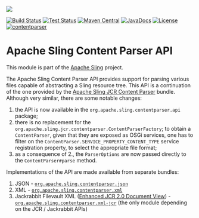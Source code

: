 [<img src="https://sling.apache.org/res/logos/sling.png"/>](https://sling.apache.org)

 [![Build Status](https://builds.apache.org/buildStatus/icon?job=Sling/sling-org-apache-sling-contentparser-api/master)](https://builds.apache.org/job/Sling/job/sling-org-apache-sling-contentparser-api/job/master) [![Test Status](https://img.shields.io/jenkins/t/https/builds.apache.org/job/Sling/job/sling-org-apache-sling-contentparser-api/job/master.svg)](https://builds.apache.org/job/Sling/job/sling-org-apache-sling-contentparser-api/job/master/test_results_analyzer/) [![Maven Central](https://maven-badges.herokuapp.com/maven-central/org.apache.sling/org.apache.sling.contentparser.api/badge.svg)](https://search.maven.org/#search%7Cga%7C1%7Cg%3A%22org.apache.sling%22%20a%3A%22org.apache.sling.contentparser.api%22) [![JavaDocs](https://www.javadoc.io/badge/org.apache.sling/org.apache.sling.contentparser.api.svg)](https://www.javadoc.io/doc/org.apache.sling/org.apache.sling.contentparser.api) [![License](https://img.shields.io/badge/License-Apache%202.0-blue.svg)](https://www.apache.org/licenses/LICENSE-2.0) [![contentparser](https://sling.apache.org/badges/group-contentparser.svg)](https://github.com/apache/sling-aggregator/blob/master/docs/groups/contentparser.md)

Apache Sling Content Parser API
====
This module is part of the [Apache Sling](https://sling.apache.org) project.

The Apache Sling Content Parser API provides support for parsing various files capable of abstracting a Sling resource tree. This API is a 
continuation of the one provided by the [Apache Sling JCR Content Parser](https://github.com/apache/sling-org-apache-sling-jcr-contentparser) bundle. Although very similar, there are some notable changes:

1. the API is now available in the `org.apache.sling.contentparser.api` package;
2. there is no replacement for the `org.apache.sling.jcr.contentparser.ContentParserFactory`; to obtain a `ContentParser`, given that 
they are exposed as OSGi services, one has to filter on the `ContentParser.SERVICE_PROPERTY_CONTENT_TYPE` service registration property,
to select the appropriate file format;
3. as a consequence of 2., the `ParserOptions` are now passed directly to the `ContentParser#parse` method.

Implementations of the API are made available from separate bundles:
1. JSON - [`org.apache.sling.contentparser.json`](https://github.com/apache/sling-org-apache-sling-contentparser-json)
2. XML - [`org.apache.sling.contentparser.xml`](https://github.com/apache/sling-org-apache-sling-contentparser-xml)
3. Jackrabbit Filevault XML ([Enhanced JCR 2.0 Document View](https://jackrabbit.apache.org/filevault/docview.html)) - [`org.apache.sling.contentparser.xml-jcr`](https://github.com/apache/sling-org-apache-sling-contentparser-xml-jcr) (the only module depending on the JCR / 
Jackrabbit APIs)
